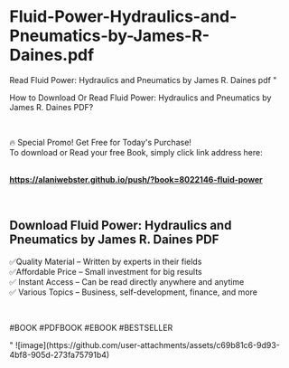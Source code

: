 # Fluid-Power-Hydraulics-and-Pneumatics-by-James-R-Daines.pdf
Read Fluid Power: Hydraulics and Pneumatics by James R. Daines pdf
"<p>How to Download Or Read Fluid Power: Hydraulics and Pneumatics by James R. Daines PDF?</p>
<p>&nbsp;</p>
<p>&#128293;  Special Promo! Get Free for Today's Purchase!<br />To download or Read your free Book, simply click link address here:&nbsp;<br />&nbsp;</p>
<p><a href=""https://alaniwebster.github.io/push/?book=8022146-fluid-power""><strong>https://alaniwebster.github.io/push/?book=8022146-fluid-power</strong></a></p>
<p>&nbsp;</p>
<h2>Download Fluid Power: Hydraulics and Pneumatics by James R. Daines PDF</h2>
<p>&#x2705;Quality Material &ndash; Written by experts in their fields<br />&#x2705;Affordable Price &ndash; Small investment for big results<br />&#x2705; Instant Access &ndash; Can be read directly anywhere and anytime<br />&#x2705; Various Topics &ndash; Business, self-development, finance, and more</p>
<p>&nbsp;</p>
<p>#BOOK #PDFBOOK #EBOOK #BESTSELLER</p>
"
![image](https://github.com/user-attachments/assets/c69b81c6-9d93-4bf8-905d-273fa75791b4)

